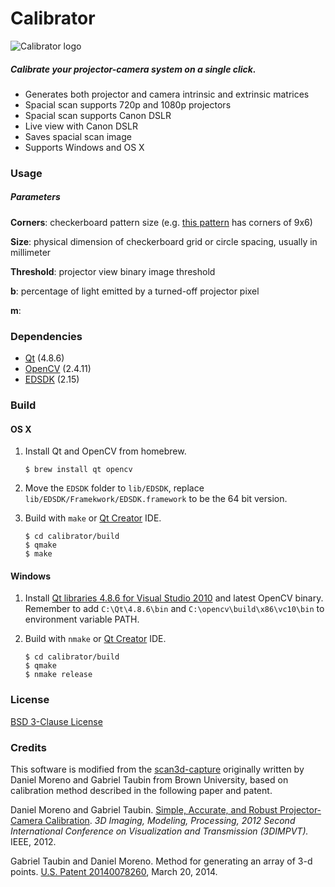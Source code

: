 Calibrator
==============

![Calibrator logo](https://github.com/hezhao/Calibrator/raw/master/resources/icon-about.png)

##### Calibrate your projector-camera system on a single click.

* Generates both projector and camera intrinsic and extrinsic matrices
* Spacial scan supports 720p and 1080p projectors
* Spacial scan supports Canon DSLR
* Live view with Canon DSLR
* Saves spacial scan image
* Supports Windows and OS X

### Usage

##### Parameters

**Corners**: checkerboard pattern size (e.g. [this pattern](http://docs.opencv.org/2.4/_downloads/pattern.png) has corners of 9x6)

**Size**: physical dimension of checkerboard grid or circle spacing, usually in millimeter

**Threshold**: projector view binary image threshold

**b**:  percentage of light emitted by a turned-off projector pixel

**m**: 


### Dependencies

- [Qt](http://qt-project.org/) (4.8.6)
- [OpenCV](http://opencv.org/) (2.4.11)
- [EDSDK](https://www.didp.canon-europa.com/) (2.15)


### Build

#### OS X
1. Install Qt and OpenCV from homebrew.

	```$ brew install qt opencv```
	
2. Move the `EDSDK` folder to `lib/EDSDK`, replace `lib/EDSDK/Framekwork/EDSDK.framework` to be the 64 bit version.

4. Build with `make` or [Qt Creator](https://qt-project.org/downloads#qt-creator) IDE.

	```
	$ cd calibrator/build
	$ qmake
	$ make
	```

#### Windows

1. Install [Qt libraries 4.8.6 for Visual Studio 2010](http://download.qt-project.org/official_releases/qt/4.8/4.8.6/qt-opensource-windows-x86-vs2010-4.8.6.exe) and latest OpenCV binary. Remember to add `C:\Qt\4.8.6\bin` and `C:\opencv\build\x86\vc10\bin` to environment variable PATH.

2. Build with `nmake` or [Qt Creator](https://qt-project.org/downloads#qt-creator) IDE.

	```
	$ cd calibrator/build
	$ qmake
	$ nmake release
	```

### License

[BSD 3-Clause License](LICENSE)

### Credits

This software is modified from the [scan3d-capture](http://mesh.brown.edu/calibration/software.html) originally written by Daniel Moreno and Gabriel Taubin from Brown University, based on calibration method described in the following paper and   patent.

Daniel Moreno and Gabriel Taubin. [Simple, Accurate, and Robust Projector-Camera Calibration](http://dx.doi.org/10.1109/3DIMPVT.2012.77). *3D Imaging, Modeling, Processing, 2012 Second International Conference on Visualization and Transmission (3DIMPVT).* IEEE, 2012.

Gabriel Taubin and Daniel Moreno. Method for generating an array of 3-d points. [U.S. Patent 20140078260](http://www.google.com/patents/US20140078260), March 20, 2014.
